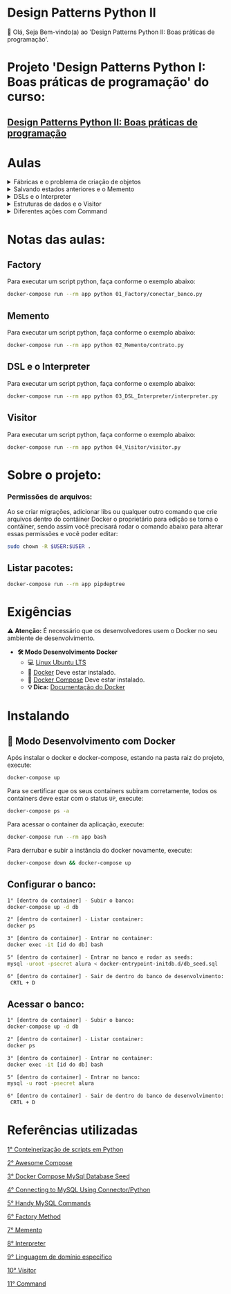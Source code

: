 # Design Patterns Python II

👋 Olá, Seja Bem-vindo(a) ao 'Design Patterns Python II: Boas práticas de programação'.

# Projeto 'Design Patterns Python I: Boas práticas de programação' do curso:

## [Design Patterns Python II: Boas práticas de programação](https://cursos.alura.com.br/course/design-patterns-python-2)

# Aulas

<details>
    <summary>Fábricas e o problema de criação de objetos</summary>
    <ul>
        <li>Vídeo 1</li>
        <li>Fábricas e o problema de criação de objetos</li>
        <li>Nomenclatura</li>
        <li>Factory e Builder</li>
        <li>Factory sem classe</li>
        <li>Escrevendo a fábrica</li>
        <li>Arquivos do projeto atual</li>
    </ul>
</details>

<details>
    <summary>Salvando estados anteriores e o Memento</summary>
    <ul>
        <li>Vídeo 1</li>
        <li>Salvando estados anteriores e o Memento</li>
        <li>Criando a classe Contrato</li>
        <li>Memento</li>
        <li>Necessidade da Classe Estado</li>
        <li>Problemas do memento</li>
        <li>Arquivos do projeto atual</li>
    </ul>
</details>

<details>
    <summary>DSLs e o Interpreter</summary>
    <ul>
        <li>Vídeo 1</li>
        <li>DSLs e o Interpreter</li>
        <li>Quando usar?</li>
        <li>Interpreter</li>
        <li>Classe abstrata</li>
        <li>Arquivos do projeto atual</li>
    </ul>
</details>

<details>
    <summary>Estruturas de dados e o Visitor</summary>
    <ul>
        <li>Vídeo 1</li>
        <li>Estruturas de dados e o Visitor</li>
        <li>Implementando o padrão Visitor</li>
        <li>Outra implementação de visitor</li>
        <li>Arquivos do projeto atual</li>
    </ul>
</details>

<details>
    <summary>Diferentes ações com Command</summary>
    <ul>
        <li>Vídeo 1</li>
        <li>Diferentes ações com Command</li>
        <li>Classe pedido</li>
        <li>Diferenças</li>
        <li>Command</li>
        <li>Arquivos do projeto atual</li>
    </ul>
</details>

# Notas das aulas:

## Factory
Para executar um script python, faça conforme o exemplo abaixo:
```sh
docker-compose run --rm app python 01_Factory/conectar_banco.py
```

## Memento
Para executar um script python, faça conforme o exemplo abaixo:
```sh
docker-compose run --rm app python 02_Memento/contrato.py
```

## DSL e o Interpreter
Para executar um script python, faça conforme o exemplo abaixo:
```sh
docker-compose run --rm app python 03_DSL_Interpreter/interpreter.py
```

## Visitor
Para executar um script python, faça conforme o exemplo abaixo:
```sh
docker-compose run --rm app python 04_Visitor/visitor.py
```

# Sobre o projeto:

### Permissões de arquivos:

Ao se criar migrações, adicionar libs ou qualquer outro comando que crie arquivos dentro do contâiner Docker o proprietário para edição se torna o contâiner, sendo assim você precisará rodar o comando abaixo para alterar essas permissões e você poder editar:

```sh
sudo chown -R $USER:$USER .
```

## Listar pacotes:
```sh
docker-compose run --rm app pipdeptree
```

# Exigências

**:warning: Atenção:** É necessário que os desenvolvedores usem o Docker no seu ambiente de desenvolvimento.

- **🛠 Modo Desenvolvimento Docker**
    - :computer: [Linux Ubuntu LTS](https://ubuntu.com/download/desktop)
    - 🐳 [Docker](https://docs.docker.com/engine/installation/) Deve estar instalado.
    - 🐳 [Docker Compose](https://docs.docker.com/compose/) Deve estar instalado.
    - **💡 Dica:** [Documentação do Docker](https://docs.docker.com/)

# Instalando

## 🐳 Modo Desenvolvimento com Docker

Após instalar o docker e docker-compose, estando na pasta raiz do projeto, execute:

```sh
docker-compose up
```

Para se certificar que os seus containers subiram corretamente, todos os containers deve estar com o status `UP`, execute:

```sh
docker-compose ps -a
```

Para acessar o container da aplicação, execute:

```sh
docker-compose run --rm app bash
```

Para derrubar e subir a instância do docker novamente, execute:

```sh
docker-compose down && docker-compose up
```

## Configurar o banco:
```sh
1° [dentro do container] - Subir o banco:
docker-compose up -d db

2° [dentro do container] - Listar container:
docker ps

3° [dentro do container] - Entrar no container:
docker exec -it [id do db] bash

5° [dentro do container] - Entrar no banco e rodar as seeds:
mysql -uroot -psecret alura < docker-entrypoint-initdb.d/db_seed.sql

6° [dentro do container] - Sair de dentro do banco de desenvolvimento:
 CRTL + D
```

## Acessar o banco:
```sh
1° [dentro do container] - Subir o banco:
docker-compose up -d db

2° [dentro do container] - Listar container:
docker ps

3° [dentro do container] - Entrar no container:
docker exec -it [id do db] bash

5° [dentro do container] - Entrar no banco:
mysql -u root -psecret alura

6° [dentro do container] - Sair de dentro do banco de desenvolvimento:
 CRTL + D
```

# Referências utilizadas

[1° Conteinerização de scripts em Python](https://github.com/claudimf/containerized_python)

[2° Awesome Compose](https://github.com/docker/awesome-compose)

[3° Docker Compose MySql Database Seed](https://onexlab-io.medium.com/docker-compose-mysql-database-seed-3bcbdfc51e8b)

[4° Connecting to MySQL Using Connector/Python](https://dev.mysql.com/doc/connector-python/en/connector-python-example-connecting.html)

[5° Handy MySQL Commands](http://g2pc1.bu.edu/~qzpeng/manual/MySQL%20Commands.htm)

[6° Factory Method](https://refactoring.guru/pt-br/design-patterns/factory-method)

[7° Memento](https://refactoring.guru/pt-br/design-patterns/memento)

[8° Interpreter](https://blog.matheuscastiglioni.com.br/interpreter-padroes-de-projeto-em-java/#:~:text=Conhecendo%20o%20padr%C3%A3o%20Interpreter,interpretar%20DSL's%20ou%20criar%20compiladores.)

[9° Linguagem de domínio específico](https://pt.wikipedia.org/wiki/Linguagem_de_dom%C3%ADnio_espec%C3%ADfico)

[10° Visitor](https://refactoring.guru/pt-br/design-patterns/visitor)

[11° Command](https://refactoring.guru/pt-br/design-patterns/command)